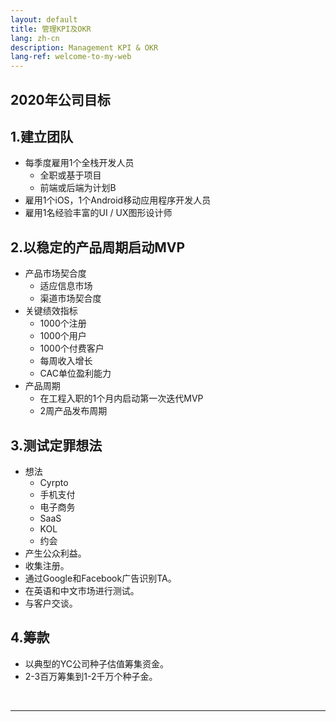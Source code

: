 ```yaml
---
layout: default
title: 管理KPI及OKR
lang: zh-cn
description: Management KPI & OKR
lang-ref: welcome-to-my-web
---
```




## 2020年公司目标

## 1.建立团队

* 每季度雇用1个全栈开发人员
	* 全职或基于项目
	* 前端或后端为计划B
* 雇用1个iOS，1个Android移动应用程序开发人员
* 雇用1名经验丰富的UI / UX图形设计师

## 2.以稳定的产品周期启动MVP

* 产品市场契合度
	* 适应信息市场
	* 渠道市场契合度
* 关键绩效指标
	* 1000个注册
	* 1000个用户
	* 1000个付费客户
	* 每周收入增长
	* CAC单位盈利能力
* 产品周期
	* 在工程入职的1个月内启动第一次迭代MVP
	* 2周产品发布周期


## 3.测试定罪想法

* 想法
	* Cyrpto
	* 手机支付
	* 电子商务
	* SaaS
	* KOL
	* 约会
* 产生公众利益。
* 收集注册。
* 通过Google和Facebook广告识别TA。
* 在英语和中文市场进行测试。
* 与客户交谈。

## 4.筹款

* 以典型的YC公司种子估值筹集资金。
* 2-3百万筹集到1-2千万个种子金。

<br>

---

<br>

